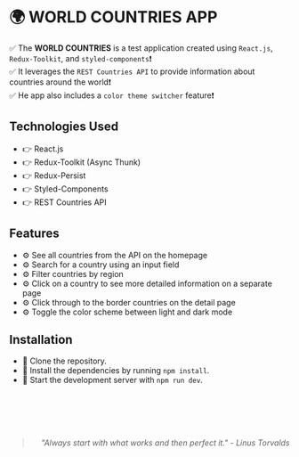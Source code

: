 
# 🌍 WORLD COUNTRIES APP

✅ The **WORLD COUNTRIES** is a test application created using `React.js`, `Redux-Toolkit`, and `styled-components`❗<br />
✅ It leverages the `REST Countries API` to provide information about countries around the world❗ <br />
✅ He app also includes a `color theme switcher` feature❗

## Technologies Used

- 👉 React.js
- 👉 Redux-Toolkit (Async Thunk)
- 👉 Redux-Persist
- 👉 Styled-Components
- 👉 REST Countries API

## Features

- ⚙ See all countries from the API on the homepage
- ⚙ Search for a country using an input field
- ⚙ Filter countries by region
- ⚙ Click on a country to see more detailed information on a separate page
- ⚙ Click through to the border countries on the detail page
- ⚙ Toggle the color scheme between light and dark mode

## Installation

- 🔧 Clone the repository.
- 🔧 Install the dependencies by running `npm install`.
- 🔧 Start the development server with `npm run dev`.
<br />
<br />
<br />
<br />

<div align="right"  title="Linus Torvalds is the famous programmer and creator of the Linux operating system kernel.">

> *"Always start with what works and then perfect it." - Linus Torvalds*

</div>
